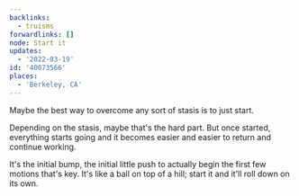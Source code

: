 ```yaml
---
backlinks:
  - truisms
forwardlinks: []
node: Start it
updates:
  - '2022-03-19'
id: '40073566'
places:
  - 'Berkeley, CA'
---
```

Maybe the best way to overcome any sort of stasis is to just start. 

Depending on the stasis, maybe that's the hard part. But once started, everything starts going and it becomes easier and easier to return and continue working. 

It's the initial bump, the initial little push to actually begin the first few motions that's key. It's like a ball on top of a hill; start it and it'll roll down on its own. 

